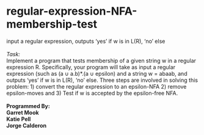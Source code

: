 # regular-expression-NFA-membership-test
input a regular expression,  outputs ‘yes’ if w is in L(R), ‘no’ else
<br/>
<br/>
*Task:*
<br/>
Implement a program that tests membership of a given string w in a regular expression R.
Specifically, your program will take as input a regular expression (such as (a ∪ a.b)*.(a ∪ epsilon) and
a string w = abaab, and outputs ‘yes’ if w is in L(R), ‘no’ else. Three steps are involved in
solving this problem: 1) convert the regular expression to an epsilon-NFA 2) remove epsilon-moves and 3)
Test if w is accepted by the epsilon-free NFA.
<br/>
<br/>
**Programmed By:
<br/>
Garret Mook
<br/>
Katie Pell
<br/>
Jorge Calderon**
